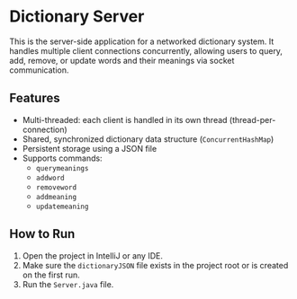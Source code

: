 # Dictionary Server

This is the server-side application for a networked dictionary system. It handles multiple client connections concurrently, allowing users to query, add, remove, or update words and their meanings via socket communication.

## Features

- Multi-threaded: each client is handled in its own thread (thread-per-connection)
- Shared, synchronized dictionary data structure (`ConcurrentHashMap`)
- Persistent storage using a JSON file
- Supports commands:
  - `querymeanings`
  - `addword`
  - `removeword`
  - `addmeaning`
  - `updatemeaning`

## How to Run

1. Open the project in IntelliJ or any IDE.
2. Make sure the `dictionaryJSON` file exists in the project root or is created on the first run.
3. Run the `Server.java` file.
